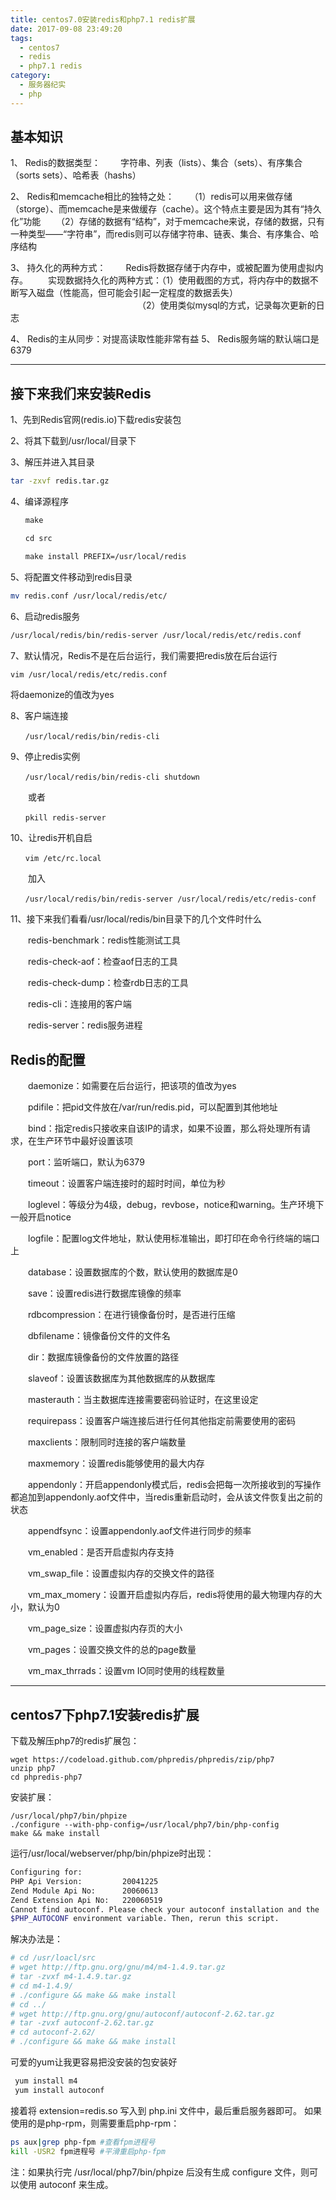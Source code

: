 ```yaml
---
title: centos7.0安装redis和php7.1 redis扩展
date: 2017-09-08 23:49:20
tags:
  - centos7
  - redis
  - php7.1 redis
category:
  - 服务器纪实
  - php
---
```


## 基本知识

1、 Redis的数据类型：
　　字符串、列表（lists）、集合（sets）、有序集合（sorts sets）、哈希表（hashs）

2、 Redis和memcache相比的独特之处：
　　（1）redis可以用来做存储（storge）、而memcache是来做缓存（cache）。这个特点主要是因为其有“持久化”功能
　　（2）存储的数据有“结构”，对于memcache来说，存储的数据，只有一种类型——“字符串”，而redis则可以存储字符串、链表、集合、有序集合、哈序结构

3、 持久化的两种方式：
　　Redis将数据存储于内存中，或被配置为使用虚拟内存。
　　实现数据持久化的两种方式：（1）使用截图的方式，将内存中的数据不断写入磁盘（性能高，但可能会引起一定程度的数据丢失）
　　　　　　　　　　　　　　　（2）使用类似mysql的方式，记录每次更新的日志

4、 Redis的主从同步：对提高读取性能非常有益
5、 Redis服务端的默认端口是6379
<!--more-->
---
## 接下来我们来安装Redis
1、先到Redis官网(redis.io)下载redis安装包

2、将其下载到/usr/local/目录下

3、解压并进入其目录
```sh
tar -zxvf redis.tar.gz
```
4、编译源程序
```sh
　　make

　　cd src

　　make install PREFIX=/usr/local/redis
```
5、将配置文件移动到redis目录
```sh
mv redis.conf /usr/local/redis/etc/
```
6、启动redis服务
```sh
/usr/local/redis/bin/redis-server /usr/local/redis/etc/redis.conf
```
7、默认情况，Redis不是在后台运行，我们需要把redis放在后台运行
```sh
vim /usr/local/redis/etc/redis.conf
```
将daemonize的值改为yes

8、客户端连接
```
　　/usr/local/redis/bin/redis-cli
```
9、停止redis实例
```
　　/usr/local/redis/bin/redis-cli shutdown
```
　　或者
```
　　pkill redis-server
```
10、让redis开机自启
```
　　vim /etc/rc.local
```
　　加入
```
　　/usr/local/redis/bin/redis-server /usr/local/redis/etc/redis-conf
```
11、接下来我们看看/usr/local/redis/bin目录下的几个文件时什么
>
　　redis-benchmark：redis性能测试工具

　　redis-check-aof：检查aof日志的工具

　　redis-check-dump：检查rdb日志的工具

　　redis-cli：连接用的客户端

　　redis-server：redis服务进程

## Redis的配置

　　daemonize：如需要在后台运行，把该项的值改为yes

　　pdifile：把pid文件放在/var/run/redis.pid，可以配置到其他地址

　　bind：指定redis只接收来自该IP的请求，如果不设置，那么将处理所有请求，在生产环节中最好设置该项

　　port：监听端口，默认为6379

　　timeout：设置客户端连接时的超时时间，单位为秒

　　loglevel：等级分为4级，debug，revbose，notice和warning。生产环境下一般开启notice

　　logfile：配置log文件地址，默认使用标准输出，即打印在命令行终端的端口上

　　database：设置数据库的个数，默认使用的数据库是0

　　save：设置redis进行数据库镜像的频率

　　rdbcompression：在进行镜像备份时，是否进行压缩

　　dbfilename：镜像备份文件的文件名

　　dir：数据库镜像备份的文件放置的路径

　　slaveof：设置该数据库为其他数据库的从数据库

　　masterauth：当主数据库连接需要密码验证时，在这里设定

　　requirepass：设置客户端连接后进行任何其他指定前需要使用的密码

　　maxclients：限制同时连接的客户端数量

　　maxmemory：设置redis能够使用的最大内存

　　appendonly：开启appendonly模式后，redis会把每一次所接收到的写操作都追加到appendonly.aof文件中，当redis重新启动时，会从该文件恢复出之前的状态

　　appendfsync：设置appendonly.aof文件进行同步的频率

　　vm_enabled：是否开启虚拟内存支持

　　vm_swap_file：设置虚拟内存的交换文件的路径

　　vm_max_momery：设置开启虚拟内存后，redis将使用的最大物理内存的大小，默认为0

　　vm_page_size：设置虚拟内存页的大小

　　vm_pages：设置交换文件的总的page数量

　　vm_max_thrrads：设置vm IO同时使用的线程数量

---
## centos7下php7.1安装redis扩展
下载及解压php7的redis扩展包：
```
wget https://codeload.github.com/phpredis/phpredis/zip/php7  
unzip php7  
cd phpredis-php7  
```
安装扩展：
```
/usr/local/php7/bin/phpize  
./configure --with-php-config=/usr/local/php7/bin/php-config  
make && make install  
```
运行/usr/local/webserver/php/bin/phpize时出现：
```bash
Configuring for:
PHP Api Version:         20041225
Zend Module Api No:      20060613
Zend Extension Api No:   220060519
Cannot find autoconf. Please check your autoconf installation and the
$PHP_AUTOCONF environment variable. Then, rerun this script.
```
解决办法是：
```bash
# cd /usr/loacl/src
# wget http://ftp.gnu.org/gnu/m4/m4-1.4.9.tar.gz
# tar -zvxf m4-1.4.9.tar.gz
# cd m4-1.4.9/
# ./configure && make && make install
# cd ../
# wget http://ftp.gnu.org/gnu/autoconf/autoconf-2.62.tar.gz
# tar -zvxf autoconf-2.62.tar.gz
# cd autoconf-2.62/
# ./configure && make && make install
```

可爱的yum让我更容易把没安装的包安装好

```bash
 yum install m4
 yum install autoconf
```
接着将 extension=redis.so 写入到 php.ini 文件中，最后重启服务器即可。
如果使用的是php-rpm，则需要重启php-rpm：

```bash
ps aux|grep php-fpm #查看fpm进程号  
kill -USR2 fpm进程号 #平滑重启php-fpm  
```
注：如果执行完 /usr/local/php7/bin/phpize 后没有生成 configure 文件，则可以使用 autoconf 来生成。
